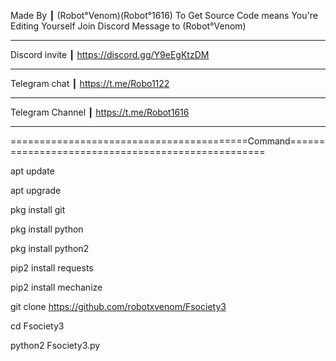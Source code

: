 Made By ┃ (Robot°Venom)(Robot°1616) To Get Source Code means You're Editing Yourself Join Discord Message to (Robot°Venom)

--------------------------------------------------------------------------------------------------

Discord invite ┃ https://discord.gg/Y9eEgKtzDM

--------------------------------------------------------------------------------------------------

Telegram chat ┃ https://t.me/Robo1122 

--------------------------------------------------------------------------------------------------

Telegram Channel ┃ https://t.me/Robot1616 

--------------------------------------------------------------------------------------------------
=========================================Command==================================================

apt update

apt upgrade

pkg install git 

pkg install python

pkg install python2

pip2 install requests

pip2 install mechanize

git clone https://github.com/robotxvenom/Fsociety3

cd Fsociety3

python2 Fsociety3.py
